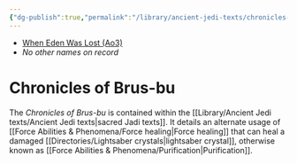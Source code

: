 ```yaml
---
{"dg-publish":true,"permalink":"/library/ancient-jedi-texts/chronicles-of-brus-bu/","tags":["library"],"noteIcon":"saber1"}
---
```


- [When Eden Was Lost (Ao3)](https://archiveofourown.org/works/19334440/chapters/45992584)
- *No other names on record*
# Chronicles of Brus-bu
The *Chronicles of Brus-bu* is contained within the [[Library/Ancient Jedi texts/Ancient Jedi texts\|sacred Jadi texts]]. It details an alternate usage of [[Force Abilities & Phenomena/Force healing\|Force healing]] that can heal a damaged [[Directories/Lightsaber crystals\|lightsaber crystal]], otherwise known as [[Force Abilities & Phenomena/Purification\|Purification]].

